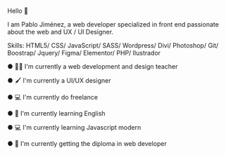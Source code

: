 Hello 👋

I am Pablo Jiménez, a web developer specialized in front end passionate about the web and UX / UI Designer.

Skills: HTML5/ CSS/ JavaScript/ SASS/ Wordpress/ Divi/ Photoshop/ Git/ Boostrap/ Jquery/ Figma/ Elementor/ PHP/ Ilustrador

● 👨‍🏫 I'm currently a web development and design teacher

● 🖌 I'm currently a UI/UX designer

● 💻 I'm currently do freelance

● 📗 I'm currently learning English

● 💻 I'm currently learning Javascript modern

● 📃 I'm currently getting the diploma in web developer




